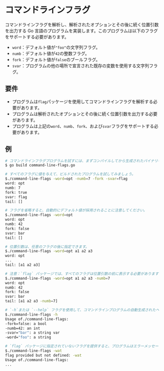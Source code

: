 # コマンドラインフラグ

コマンドラインフラグを解析し、解析されたオプションとその後に続く位置引数を出力する Go 言語のプログラムを実装します。このプログラムは以下のフラグをサポートする必要があります。

- `word`：デフォルト値が`"foo"`の文字列フラグ。
- `numb`：デフォルト値が`42`の整数フラグ。
- `fork`：デフォルト値が`false`のブールフラグ。
- `svar`：プログラムの他の場所で宣言された既存の変数を使用する文字列フラグ。

## 要件

- プログラムは`flag`パッケージを使用してコマンドラインフラグを解析する必要があります。
- プログラムは解析されたオプションとその後に続く位置引数を出力する必要があります。
- プログラムは上記の`word`、`numb`、`fork`、および`svar`フラグをサポートする必要があります。

## 例

```sh
# コマンドラインフラグプログラムを試すには、まずコンパイルしてから生成されたバイナリを直接実行するのが最善です。
$ go build command-line-flags.go

# すべてのフラグに値を与えて、ビルドされたプログラムを試してみましょう。
$./command-line-flags -word=opt -numb=7 -fork -svar=flag
word: opt
numb: 7
fork: true
svar: flag
tail: []

# フラグを省略すると、自動的にデフォルト値が採用されることに注意してください。
$./command-line-flags -word=opt
word: opt
numb: 42
fork: false
svar: bar
tail: []

# 位置引数は、任意のフラグの後に指定できます。
$./command-line-flags -word=opt a1 a2 a3
word: opt
...
tail: [a1 a2 a3]

# 注意：`flag` パッケージでは、すべてのフラグは位置引数の前に表示する必要があります（そうしないと、フラグが位置引数として解釈されます）。
$./command-line-flags -word=opt a1 a2 a3 -numb=7
word: opt
numb: 42
fork: false
svar: bar
tail: [a1 a2 a3 -numb=7]

# `-h`または `--help` フラグを使用して、コマンドラインプログラムの自動生成されたヘルプテキストを取得します。
$./command-line-flags -h
Usage of./command-line-flags:
-fork=false: a bool
-numb=42: an int
-svar="bar": a string var
-word="foo": a string

# `flag` パッケージに指定されていないフラグを提供すると、プログラムはエラーメッセージを表示し、再度ヘルプテキストを表示します。
$./command-line-flags -wat
flag provided but not defined: -wat
Usage of./command-line-flags:
...
```
